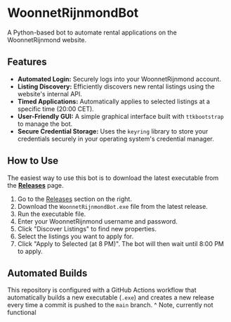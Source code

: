 # WoonnetRijnmondBot

A Python-based bot to automate rental applications on the WoonnetRijnmond website.

## Features

- **Automated Login:** Securely logs into your WoonnetRijnmond account.
- **Listing Discovery:** Efficiently discovers new rental listings using the website's internal API.
- **Timed Applications:** Automatically applies to selected listings at a specific time (20:00 CET).
- **User-Friendly GUI:** A simple graphical interface built with `ttkbootstrap` to manage the bot.
- **Secure Credential Storage:** Uses the `keyring` library to store your credentials securely in your operating system's credential manager.

## How to Use

The easiest way to use this bot is to download the latest executable from the **[Releases](https://github.com/Ku-Tadao/WoonnetRijnmondBot/releases)** page.

1.  Go to the [Releases](https://github.com/Ku-Tadao/WoonnetRijnmondBot/releases) section on the right.
2.  Download the `WoonnetRijnmondBot.exe` file from the latest release.
3.  Run the executable file.
4.  Enter your WoonnetRijnmond username and password.
5.  Click "Discover Listings" to find new properties.
6.  Select the listings you want to apply for.
7.  Click "Apply to Selected (at 8 PM)". The bot will then wait until 8:00 PM to apply.

## Automated Builds

This repository is configured with a GitHub Actions workflow that automatically builds a new executable (`.exe`) and creates a new release every time a commit is pushed to the `main` branch.
^ Note, currently not functional
